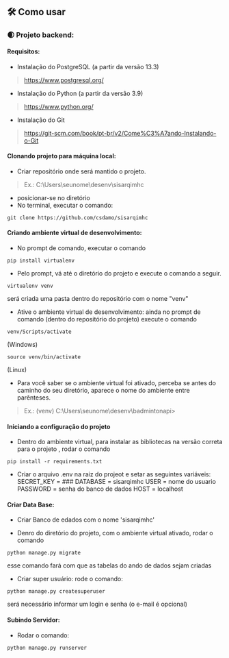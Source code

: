 ## 🛠️ Como usar


### :waxing_crescent_moon: Projeto backend:
#### Requisitos:
* Instalação do PostgreSQL (a partir da versão 13.3)
> https://www.postgresql.org/
 
* Instalação do Python (a partir da versão 3.9)
> https://www.python.org/

* Instalação do Git
> https://git-scm.com/book/pt-br/v2/Come%C3%A7ando-Instalando-o-Git
 

#### Clonando projeto para máquina local:

* Criar repositório onde será mantido o projeto. 
> Ex.: C:\Users\seunome\desenv\sisarqimhc
* posicionar-se no diretório
* No terminal, executar o comando:
```
git clone https://github.com/csdamo/sisarqimhc
```

#### Criando ambiente virtual de desenvolvimento:

* No prompt de comando, executar o comando
```
pip install virtualenv
```

* Pelo prompt, vá até o diretório do projeto e execute o comando a seguir. 
```
virtualenv venv
``` 
será criada uma pasta dentro do repositório com o nome "venv"


* Ative o ambiente virtual de desenvolvimento: ainda no prompt de comando (dentro do repositório do projeto) execute o comando
```
venv/Scripts/activate 
```
(Windows) 
```
source venv/bin/activate
```
(Linux) 

* Para você saber se o ambiente virtual foi ativado, perceba se antes do caminho do seu diretório, aparece o nome do ambiente entre parênteses. 
> Ex.: (venv) C:\Users\seunome\desenv\badmintonapi>


#### Iniciando a configuração do projeto 

* Dentro do ambiente virtual, para instalar as bibliotecas na versão correta para o projeto , rodar o comando
```
pip install -r requirements.txt
```

* Criar o arquivo .env na raiz do projeot e setar as seguintes variáveis:
SECRET_KEY = ###
DATABASE = sisarqimhc
USER = nome do usuario
PASSWORD = senha do banco de dados
HOST = localhost

#### Criar Data Base:
* Criar Banco de edados com o nome 'sisarqimhc'

* Denro do diretório do projeto, com o ambiente virtual ativado, rodar o comando 
```
python manage.py migrate
```
esse comando fará com que as tabelas do ando de dados sejam criadas

* Criar super usuário: rode o comando:

```
python manage.py createsuperuser
```
será necessário informar um login e senha (o e-mail é opcional)

#### Subindo Servidor:
* Rodar o comando:
```
python manage.py runserver
```

